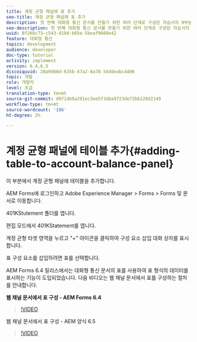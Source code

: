 ```yaml
---
title: 계정 균형 패널에 표 추가
seo-title: 계정 균형 패널에 표 추가
description: 첫 번째 대화형 통신 문서를 만들기 위한 여러 단계로 구성된 자습서의 9부분입니다. 이 부분에서는 [계정 균형] 패널에 표를 추가합니다.
seo-description: 첫 번째 대화형 통신 문서를 만들기 위한 여러 단계로 구성된 자습서의 9부분입니다. 이 부분에서는 [계정 균형] 패널에 표를 추가합니다.
uuid: 8f268c73-c543-418d-b65e-5beaf9660e42
feature: 대화형 통신
topics: development
audience: developer
doc-type: tutorial
activity: implement
version: 6.4,6.5
discoiquuid: 28a9d88d-635b-47a2-8a78-54ddeabc4406
topic: 개발
role: 개발자
level: 초급
translation-type: tm+mt
source-git-commit: d9714b9a291ec3ee5f3dba9723de72bb120d2149
workflow-type: tm+mt
source-wordcount: '186'
ht-degree: 2%

---
```



# 계정 균형 패널에 테이블 추가{#adding-table-to-account-balance-panel}

이 부분에서 계정 균형 패널에 테이블을 추가합니다.

AEM Forms에 로그인하고 Adobe Experience Manager > Forms > Forms 및 문서로 이동합니다.

401KStutement 폴더를 엽니다.

편집 모드에서 401KStatement를 엽니다.

계정 균형 타겟 영역을 누르고 &quot;+&quot; 아이콘을 클릭하여 구성 요소 삽입 대화 상자를 표시합니다.

표 구성 요소를 삽입하려면 표를 선택합니다.

AEM Forms 6.4 릴리스에서는 대화형 통신 문서의 표를 사용하여 표 형식의 데이터를 표시하는 기능이 도입되었습니다. 다음 비디오는 웹 채널 문서에서 표를 구성하는 절차를 안내합니다.

**웹 채널 문서에서 표 구성 - AEM Forms 6.4**

>[!VIDEO](https://video.tv.adobe.com/v/22360/?quality=9&learn=on)

웹 채널 문서에서 표 구성 - AEM 양식 6.5

>[!VIDEO](https://video.tv.adobe.com/v/27847?quality=9&learn=on)


